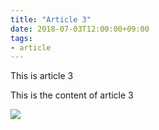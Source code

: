 ```yaml
---
title: "Article 3"
date: 2018-07-03T12:00:00+09:00
tags:
- article
---
```


This is article 3

<!--more-->

This is the content of article 3

![](/images/3/3.png)
